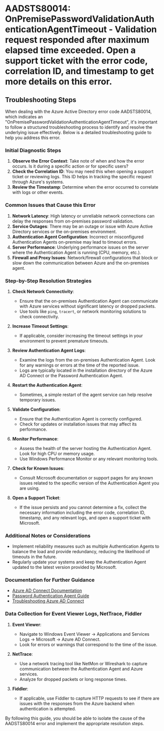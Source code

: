 
# AADSTS80014: OnPremisePasswordValidationAuthenticationAgentTimeout - Validation request responded after maximum elapsed time exceeded. Open a support ticket with the error code, correlation ID, and timestamp to get more details on this error.


## Troubleshooting Steps
When dealing with the Azure Active Directory error code AADSTS80014, which indicates an "OnPremisePasswordValidationAuthenticationAgentTimeout", it's important to follow a structured troubleshooting process to identify and resolve the underlying issue effectively. Below is a detailed troubleshooting guide to help you address this error.

### Initial Diagnostic Steps

1. **Observe the Error Context**: Take note of when and how the error occurs. Is it during a specific action or for specific users?
2. **Check the Correlation ID**: You may need this when opening a support ticket or reviewing logs. This ID helps in tracking the specific request through Azure's systems.
3. **Review the Timestamp**: Determine when the error occurred to correlate with logs or other events.

### Common Issues that Cause this Error

1. **Network Latency**: High latency or unreliable network connections can delay the responses from on-premises password validation.
2. **Service Outages**: There may be an outage or issue with Azure Active Directory services or the on-premises environment.
3. **Authentication Agent Configuration**: Incorrect or misconfigured Authentication Agents on-premise may lead to timeout errors.
4. **Server Performance**: Underlying performance issues on the server where the Authentication Agent is running (CPU, memory, etc.).
5. **Firewall and Proxy Issues**: Network/firewall configurations that block or slow down the communication between Azure and the on-premises agent.

### Step-by-Step Resolution Strategies

1. **Check Network Connectivity**:
   - Ensure that the on-premises Authentication Agent can communicate with Azure services without significant latency or dropped packets.
   - Use tools like `ping`, `tracert`, or network monitoring solutions to check connectivity.

2. **Increase Timeout Settings**:
   - If applicable, consider increasing the timeout settings in your environment to prevent premature timeouts.

3. **Review Authentication Agent Logs**:
    - Examine the logs from the on-premises Authentication Agent. Look for any warnings or errors at the time of the reported issue.
    - Logs are typically located in the installation directory of the Azure AD Connect or the Password Authentication Agent.

4. **Restart the Authentication Agent**:
   - Sometimes, a simple restart of the agent service can help resolve temporary issues.

5. **Validate Configuration**:
   - Ensure that the Authentication Agent is correctly configured. 
   - Check for updates or installation issues that may affect its performance.

6. **Monitor Performance**:
   - Assess the health of the server hosting the Authentication Agent. Look for high CPU or memory usage.
   - Use Windows Performance Monitor or any relevant monitoring tools.

7. **Check for Known Issues**:
   - Consult Microsoft documentation or support pages for any known issues related to the specific version of the Authentication Agent you are using.

8. **Open a Support Ticket**: 
   - If the issue persists and you cannot determine a fix, collect the necessary information including the error code, correlation ID, timestamp, and any relevant logs, and open a support ticket with Microsoft.

### Additional Notes or Considerations

- Implement reliability measures such as multiple Authentication Agents to balance the load and provide redundancy, reducing the likelihood of timeouts in the future.
- Regularly update your systems and keep the Authentication Agent updated to the latest version provided by Microsoft.

### Documentation for Further Guidance

- [Azure AD Connect Documentation](https://docs.microsoft.com/en-us/azure/active-directory/hybrid/whatis-hybrid-identity)
- [Password Authentication Agent Guide](https://docs.microsoft.com/en-us/azure/active-directory/hybrid/how-to-connect-password-hash-sync)
- [Troubleshooting Azure AD Connect](https://docs.microsoft.com/en-us/azure/active-directory/hybrid/tshoot-connect-configuration)

### Data Collection for Event Viewer Logs, NetTrace, Fiddler

1. **Event Viewer**: 
   - Navigate to Windows Event Viewer → Applications and Services Logs → Microsoft → Azure AD Connect.
   - Look for errors or warnings that correspond to the time of the issue.

2. **NetTrace**: 
   - Use a network tracing tool like NetMon or Wireshark to capture communication between the Authentication Agent and Azure services.
   - Analyze for dropped packets or long response times.

3. **Fiddler**: 
   - If applicable, use Fiddler to capture HTTP requests to see if there are issues with the responses from the Azure backend when authentication is attempted.

By following this guide, you should be able to isolate the cause of the AADSTS80014 error and implement the appropriate resolution steps.